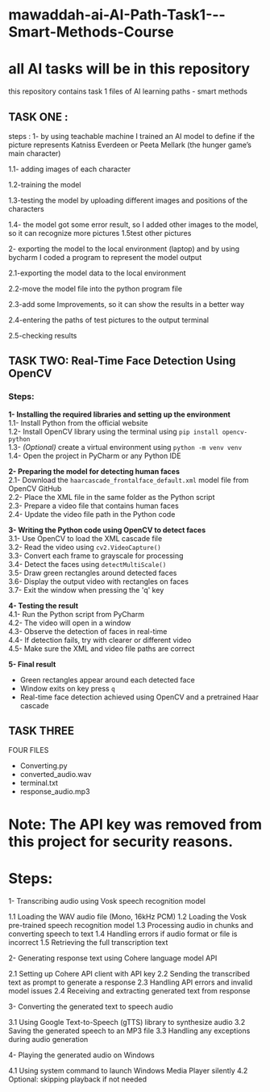 # mawaddah-ai-AI-Path-Task1---Smart-Methods-Course
# all AI tasks will be in this repository
this repository contains task 1 files of AI learning paths - smart methods

## TASK ONE :
steps :
1- by using teachable machine I trained an AI model to define if the picture represents Katniss Everdeen or Peeta Mellark (the hunger game’s main character) 

  1.1- adding images of each character 

  1.2-training the model
 
  1.3-testing the model by uploading different images and positions of the characters

  1.4- the model got some error result, so I added other images to the model, so it can recognize more pictures 1.5test other pictures 
 

2- exporting the model to the local environment (laptop) and by using bycharm I coded a program to represent the model output 

  2.1-exporting the model data to the local environment 

  2.2-move the model file into the python program file 

  2.3-add some Improvements, so it can show the results in a better way 

  2.4-entering the paths of test pictures to the output terminal 

  2.5-checking results


## TASK TWO: Real-Time Face Detection Using OpenCV

### Steps:

**1- Installing the required libraries and setting up the environment**  
1.1- Install Python from the official website  
1.2- Install OpenCV library using the terminal using `pip install opencv-python`  
1.3- *(Optional)* create a virtual environment using `python -m venv venv`  
1.4- Open the project in PyCharm or any Python IDE

**2- Preparing the model for detecting human faces**  
2.1- Download the `haarcascade_frontalface_default.xml` model file from OpenCV GitHub  
2.2- Place the XML file in the same folder as the Python script  
2.3- Prepare a video file that contains human faces  
2.4- Update the video file path in the Python code

**3- Writing the Python code using OpenCV to detect faces**  
3.1- Use OpenCV to load the XML cascade file  
3.2- Read the video using `cv2.VideoCapture()`  
3.3- Convert each frame to grayscale for processing  
3.4- Detect the faces using `detectMultiScale()`  
3.5- Draw green rectangles around detected faces  
3.6- Display the output video with rectangles on faces  
3.7- Exit the window when pressing the 'q' key

**4- Testing the result**  
4.1- Run the Python script from PyCharm  
4.2- The video will open in a window  
4.3- Observe the detection of faces in real-time  
4.4- If detection fails, try with clearer or different video  
4.5- Make sure the XML and video file paths are correct

**5- Final result**  
- Green rectangles appear around each detected face  
- Window exits on key press `q`  
- Real-time face detection achieved using OpenCV and a pretrained Haar cascade

## TASK THREE 
FOUR FILES  
- Converting.py
- converted_audio.wav
- terminal.txt
- response_audio.mp3
# Note: The API key was removed from this project for security reasons.
# Steps:
1- Transcribing audio using Vosk speech recognition model

1.1 Loading the WAV audio file (Mono, 16kHz PCM)
1.2 Loading the Vosk pre-trained speech recognition model
1.3 Processing audio in chunks and converting speech to text
1.4 Handling errors if audio format or file is incorrect
1.5 Retrieving the full transcription text

2- Generating response text using Cohere language model API

2.1 Setting up Cohere API client with API key
2.2 Sending the transcribed text as prompt to generate a response
2.3 Handling API errors and invalid model issues
2.4 Receiving and extracting generated text from response

3- Converting the generated text to speech audio

3.1 Using Google Text-to-Speech (gTTS) library to synthesize audio
3.2 Saving the generated speech to an MP3 file
3.3 Handling any exceptions during audio generation

4- Playing the generated audio on Windows

4.1 Using system command to launch Windows Media Player silently
4.2 Optional: skipping playback if not needed
